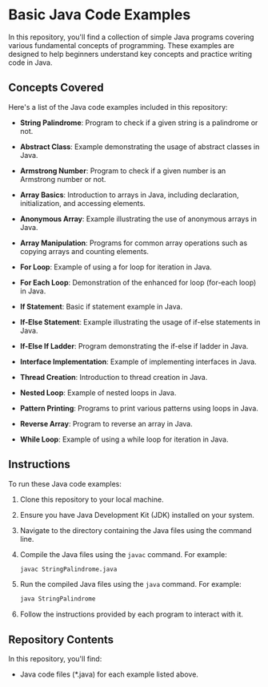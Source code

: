 # Basic Java Code Examples

In this repository, you'll find a collection of simple Java programs covering various fundamental concepts of programming. These examples are designed to help beginners understand key concepts and practice writing code in Java.

## Concepts Covered

Here's a list of the Java code examples included in this repository:

- **String Palindrome**: Program to check if a given string is a palindrome or not.
  
- **Abstract Class**: Example demonstrating the usage of abstract classes in Java.
  
- **Armstrong Number**: Program to check if a given number is an Armstrong number or not.
  
- **Array Basics**: Introduction to arrays in Java, including declaration, initialization, and accessing elements.
  
- **Anonymous Array**: Example illustrating the use of anonymous arrays in Java.
  
- **Array Manipulation**: Programs for common array operations such as copying arrays and counting elements.
  
- **For Loop**: Example of using a for loop for iteration in Java.
  
- **For Each Loop**: Demonstration of the enhanced for loop (for-each loop) in Java.
  
- **If Statement**: Basic if statement example in Java.
  
- **If-Else Statement**: Example illustrating the usage of if-else statements in Java.
  
- **If-Else If Ladder**: Program demonstrating the if-else if ladder in Java.
  
- **Interface Implementation**: Example of implementing interfaces in Java.
  
- **Thread Creation**: Introduction to thread creation in Java.
  
- **Nested Loop**: Example of nested loops in Java.
  
- **Pattern Printing**: Programs to print various patterns using loops in Java.
  
- **Reverse Array**: Program to reverse an array in Java.
  
- **While Loop**: Example of using a while loop for iteration in Java.

## Instructions

To run these Java code examples:

1. Clone this repository to your local machine.
   
2. Ensure you have Java Development Kit (JDK) installed on your system.

3. Navigate to the directory containing the Java files using the command line.

4. Compile the Java files using the `javac` command. For example:

   ```bash
   javac StringPalindrome.java
   ```

5. Run the compiled Java files using the `java` command. For example:

   ```bash
   java StringPalindrome
   ```

6. Follow the instructions provided by each program to interact with it.

## Repository Contents

In this repository, you'll find:

- Java code files (*.java) for each example listed above.
  


